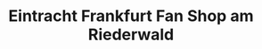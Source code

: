 ---
title: "Eintracht Frankfurt Fan Shop am Riederwald"
url: /frankfurt-am-main/eintracht-frankfurt-fan-shop-am-riederwald/
shop: Allgemein
---
